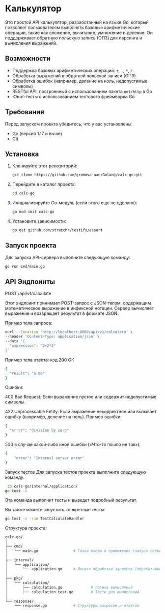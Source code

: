 # Калькулятор

Это простой API калькулятор, разработанный на языке Go, который позволяет пользователям выполнять базовые арифметические операции, такие как сложение, вычитание, умножение и деление. Он поддерживает обратную польскую запись (ОПЗ) для парсинга и вычисления выражений.

## Возможности

- Поддержка базовых арифметических операций: `+`, `-`, `*`, `/`
- Обработка выражений в обратной польской записи (ОПЗ)
- Обработка ошибок (например, деление на ноль, недопустимые символы)
- RESTful API, построенный с использованием пакета `net/http` в Go
- Юнит-тесты с использованием тестового фреймворка Go

## Требования

Перед запуском проекта убедитесь, что у вас установлены:

- Go (версия 1.17 и выше)
- Git

## Установка

1. Клонируйте этот репозиторий:

    ```bash
    git clone https://github.com/gromova-aan/Golang/calc-go.git
    ```

2. Перейдите в каталог проекта:

    ```bash
    cd calc-go
    ```

3. Инициализируйте Go-модуль (если этого еще не сделано):

    ```bash
    go mod init calc-go
    ```

4. Установите зависимости:

    ```bash
    go get github.com/stretchr/testify/assert
    ```


## Запуск проекта

Для запуска API-сервера выполните следующую команду:

```bash
go run cmd/main.go
```
## API Эндпоинты
POST /api/v1/calculate

Этот эндпоинт принимает POST-запрос с JSON-телом, содержащим математическое выражение в инфиксной нотации. Сервер вычисляет выражение и возвращает результат в формате JSON.

Пример тела запроса:

```bash
curl --location 'http://localhost:8080/api/v1/calculate' \
--header 'Content-Type: application/json' \
--data '{
  "expression": "2+2*2"
}'
```
Пример тела ответа: код 200 ОК

```bash
{
  "result": "6.00"
}
```
Ошибки:

400 Bad Request: Если выражение пустое или содержит недопустимые символы.

422 Unprocessable Entity: Если выражение некорректное или вызывает ошибку (например, деление на ноль).
Пример ошибки:

```bash
{
  "error": "division by zero"
}
```
500 в случае какой-либо иной ошибки («Что-то пошло не так»).
```bash
{
    "error": "Internal server error"
}
```

Запуск тестов
Для запуска тестов проекта выполните следующую команду:

```bash
 cd calc-go/internal/application/
go test -v
```
Эта команда выполнит тесты и выведет подробный результат.

Вы также можете запустить конкретные тесты:

```bash
go test -v -run TestCalculateHandler
```

Структура проекта:
```bash
calc-go/
│
├── cmd/
│   └── main.go                # Точка входа в приложение (запуск сервера)
│
├── internal/
│   └── application/
│       └── application.go     # Логика обработки запросов (обработчики)
│
├── pkg/
│   └── calculation/
│       ├── calculation.go             # Логика вычислений
│       ├── calculation_test.go        # Тесты для вычислений
│
└── response/
    └── response.go            # Структуры запросов и ответов
```
